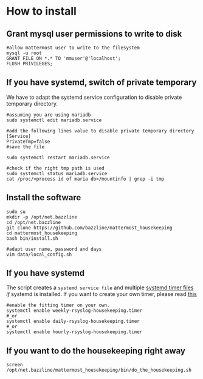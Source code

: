 # How to install

## Grant mysql user permissions to write to disk

```
#allow mattermost user to write to the filesystem
mysql -u root
GRANT FILE ON *.* TO 'mmuser'@'localhost';
FLUSH PRIVILEGES;
```

## If you have systemd, switch of private temporary

We have to adapt the systemd service configuration to disable private temporary directory.

```
#assuming you are using mariadb
sudo systemctl edit mariadb.service

#add the following lines value to disable private temporary directory
[Service]
PrivateTmp=false
#save the file

sudo systemctl restart mariadb.service

#check if the right tmp path is used
sudo systemctl status mariadb.service
cat /proc/<process id of maria db>/mountinfo | grep -i tmp
```

## Install the software

```
sudo su
mkdir -p /opt/net.bazzline
cd /opt/net.bazzline
git clone https://github.com/bazzline/mattermost_housekeeping
cd mattermost_housekeeping
bash bin/install.sh

#adapt user name, password and days
vim data/local_config.sh

```

## If you have systemd 

The script creates a `systemd service file` and multiple [systemd timer files](source/) *if* systemd is installed.
If you want to create your own timer, please read [this](../knowledge_base/create_your_own_timer.md)

```
#enable the fitting timer on your own.
systemctl enable weekly-rsyslog-housekeeping.timer
#_or
systemctl enable daily-rsyslog-housekeeping.timer
#_or
systemctl enable hourly-rsyslog-housekeeping.timer
```

## If you want to do the housekeeping right away

```
screen
/opt/net.bazzline/mattermost_housekeeping/bin/do_the_housekeeping.sh
```
